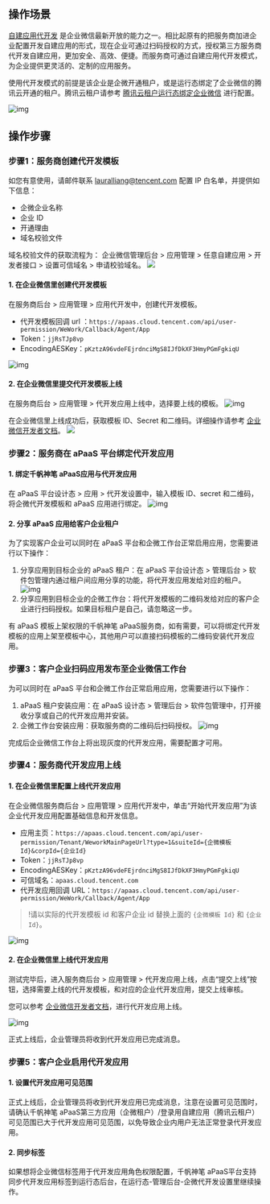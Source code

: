 ## 操作场景
[自建应用代开发](https://developer.work.weixin.qq.com/document/path/94737) 是企业微信最新开放的能力之一。相比起原有的把服务商加进企业配置开发自建应用的形式，现在企业可通过扫码授权的方式，授权第三方服务商代开发自建应用，更加安全、高效、便捷。而服务商可通过自建应用代开发模式，为企业提供更灵活的、定制的应用服务。

使用代开发模式的前提是该企业是企微开通租户，或是运行态绑定了企业微信的腾讯云开通的租户。腾讯云租户请参考 [腾讯云租户运行态绑定企业微信](https://cloud.tencent.com/document/product/1365/67902) 进行配置。


![img](https://qcloudimg.tencent-cloud.cn/raw/01fa75c30a17f3c13838f8d6c475048a.png)

## 操作步骤
### 步骤1：服务商创建代开发模板

如您有意使用，请邮件联系 lauralliang@tencent.com 配置 IP 白名单，并提供如下信息：
- 企微企业名称
- 企业 ID
- 开通理由
- 域名校验文件

域名校验文件的获取流程为：
企业微信管理后台 > 应用管理 > 任意自建应用 > 开发者接口 > 设置可信域名 > 申请校验域名。
![](https://qcloudimg.tencent-cloud.cn/raw/703eccff37acd911c1954613f00e6a08.png)


#### 1. 在企业微信里创建代开发模板

在服务商后台 > 应用管理 > 应用代开发中，创建代开发模板。

- 代开发模板回调 url ：`https://apaas.cloud.tencent.com/api/user-permission/WeWork/Callback/Agent/App`
- Token：`jjRsTJp8vp`
- EncodingAESKey：`pKztzA96vdeFEjrdnciMgS8IJfDkXF3HmyPGmFgkiqU`

![img](https://qcloudimg.tencent-cloud.cn/raw/3afcd2fce45f76e69c62bc7fc09d4264.png)

#### 2. 在企业微信里提交代开发模板上线

在服务商后台 > 应用管理 > 代开发应用上线中，选择要上线的模板。
![img](https://qcloudimg.tencent-cloud.cn/raw/a65c533f6540b03bca4e9dcfcc1e9ed3.png)

在企业微信里上线成功后，获取模板 ID、Secret 和二维码。详细操作请参考 [企业微信开发者文档](https://work.weixin.qq.com/api/doc/90001/90143/94737)。
![](https://qcloudimg.tencent-cloud.cn/raw/66f1b27cc81b8c9da4d0e293c4466e51.png)



### 步骤2：服务商在 aPaaS 平台绑定代开发应用

#### 1. 绑定千帆神笔 aPaaS应用与代开发应用

在 aPaaS 平台设计态 > 应用 > 代开发设置中，输入模板 ID、secret 和二维码，将企微代开发模板和 aPaaS 应用进行绑定。
![img](https://qcloudimg.tencent-cloud.cn/raw/fa9abec312bf5405ef5462943458e755.png)

#### 2. 分享 aPaaS 应用给客户企业租户

为了实现客户企业可以同时在 aPaaS 平台和企微工作台正常启用应用，您需要进行以下操作：
1. 分享应用到目标企业的 aPaaS 租户：在 aPaaS 平台设计态 > 管理后台 > 软件包管理内通过租户间应用分享的功能，将代开发应用发给对应的租户。
   ![img](https://qcloudimg.tencent-cloud.cn/raw/eae4839e1575d5ec1d39a8a631c3ffcb.png)
2. 分享应用到目标企业的企微工作台：将代开发模板的二维码发给对应的客户企业进行扫码授权。如果目标租户是自己，请忽略这一步。

有 aPaaS 模板上架权限的千帆神笔 aPaaS服务商，如有需要，可以将绑定代开发模板的应用上架至模板中心，其他用户可以直接扫码模板的二维码安装代开发应用。

### 步骤3：客户企业扫码应用发布至企业微信工作台

为可以同时在 aPaaS 平台和企微工作台正常启用应用，您需要进行以下操作：

1. aPaaS 租户安装应用：在 aPaaS 设计态 > 管理后台 > 软件包管理中，打开接收分享或自己的代开发应用并安装。
2. 企微工作台安装应用：获取服务商的二维码后扫码授权。
![img](https://qcloudimg.tencent-cloud.cn/raw/300bcad90baba37cb557174e2aac45ab.png)

完成后企业微信工作台上将出现灰度的代开发应用，需要配置才可用。

### 步骤4：服务商代开发应用上线

#### 1. 在企业微信里配置上线代开发应用

在企业微信服务商后台 > 应用管理 > 应用代开发中，单击“开始代开发应用”为该企业代开发应用配置基础信息和开发信息。

- 应用主页：`https://apaas.cloud.tencent.com/api/user-permission/Tenant/WeworkMainPageUrl?type=1&suiteId={企微模板Id}&corpId={企业Id}`
- Token：`jjRsTJp8vp`
- EncodingAESKey：`pKztzA96vdeFEjrdnciMgS8IJfDkXF3HmyPGmFgkiqU`
- 可信域名：`apaas.cloud.tencent.com`
- 代开发应用回调 URL：`https://apaas.cloud.tencent.com/api/user-permission/WeWork/Callback/Agent/App`

>!请以实际的代开发模板 id 和客户企业 id 替换上面的 `{企微模板 Id}` 和 `{企业 Id}`。

![img](https://qcloudimg.tencent-cloud.cn/raw/4dd47f3401fc5f7603d1c0a1c6e8aeff.png)

#### 2. 在企业微信里上线代开发应用

测试完毕后，进入服务商后台 > 应用管理 > 代开发应用上线，点击“提交上线”按钮，选择需要上线的代开发模板，和对应的企业代开发应用，提交上线审核。

您可以参考 [企业微信开发者文档](https://work.weixin.qq.com/api/doc/90001/90143/94737)，进行代开发应用上线。

![img](https://qcloudimg.tencent-cloud.cn/raw/0eab1b1588d924ec0c61b0fa0b29528a.png)

正式上线后，企业管理员将收到代开发应用已完成消息。

### 步骤5：客户企业启用代开发应用

#### 1. 设置代开发应用可见范围

正式上线后，企业管理员将收到代开发应用已完成消息，注意在设置可见范围时，请确认千帆神笔 aPaaS第三方应用（企微租户）/登录用自建应用（腾讯云租户）可见范围已大于代开发应用可见范围，以免导致企业内用户无法正常登录代开发应用。

#### 2. 同步标签

如果想将企业微信标签用于代开发应用角色权限配置，千帆神笔 aPaaS平台支持同步代开发应用标签到运行态后台，在运行态-管理后台-企微代开发设置里继续操作。
